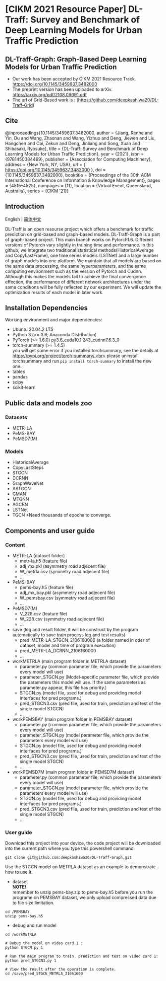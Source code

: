# [CIKM 2021 Resource Paper] DL-Traff: Survey and Benchmark of Deep Learning Models for Urban Traffic Prediction
## DL-Traff-Graph: Graph-Based Deep Learning Models for Urban Traffic Prediction

* Our work has been accepted by CIKM 2021 Resource Track. https://doi.org/10.1145/3459637.3482000
* The preprint version has been uploaded to arXiv. https://arxiv.org/pdf/2108.09091.pdf
* The url of Grid-Based work is : 
(https://github.com/deepkashiwa20/DL-Traff-Grid)

## Cite
@inproceedings{10.1145/3459637.3482000, author = {Jiang, Renhe and Yin, Du and Wang, Zhaonan and Wang, Yizhuo and Deng, Jiewen and Liu, Hangchen and Cai, Zekun and Deng, Jinliang and Song, Xuan and Shibasaki, Ryosuke}, title = {DL-Traff: Survey and Benchmark of Deep Learning Models for Urban Traffic Prediction}, year = {2021}, isbn = {9781450384469}, publisher = {Association for Computing Machinery}, address = {New York, NY, USA}, url = { https://doi.org/10.1145/3459637.3482000 }, doi = {10.1145/3459637.3482000}, booktitle = {Proceedings of the 30th ACM International Conference on Information & Knowledge Management}, pages = {4515–4525}, numpages = {11}, location = {Virtual Event, Queensland, Australia}, series = {CIKM '21}}

## Introduction
English | [简体中文](README_zh-CN.md)

DL-Traff is an open resourse project which offers a benchmark for traffic prediction on grid-based and graph-based models. DL-Traff-Graph is a part of graph-based project. This main branch works on Pytorch1.6. Different versions of Pytorch vary slightly in training time and performance. In this github, we integrate two traditional statistical methods(HistoricalAverage and CopyLastFrame), one time series models (LSTNet) and a large number of graph models into one platform. We maintain that all models are based on the same data processing, the same hyperparameters, and the same computing environment such as the version of Pytorch and Cudnn. Although this makes the models fail to achieve the final convergence effection, the performance of different network architectures under the same conditions will be fully reflected by our experiment. We will update the optimization results of each model in later work.

## Installation Dependencies
Working environment and major dependencies:
* Ubuntu 20.04.2 LTS
* Python 3 (>= 3.6; Anaconda Distribution)
* PyTorch (>= 1.6.0)  py3.6_cuda10.1.243_cudnn7.6.3_0
* torch-summary (>= 1.4.5) <br> you will get some error if you installed torchsummary, see the details at https://pypi.org/project/torch-summary/.<br> please uninstall torchsummary and run ```pip install torch-summary``` to install the new one.
* tables
* pandas
* scipy
* scikit-learn

## Public data and models zoo
### Datasets
* METR-LA
* PeMS-BAY
* PeMSD7(M)

### Models
* HistoricalAverage
* CopyLastSteps
* STGCN
* DCRNN
* GraphWaveNet
* ASTGCN
* GMAN
* MTGNN
* AGCRN
* LSTNet
* TGCN *Need thousands of epochs to converge.

## Components and user guide

### Content
* METR-LA  (dataset folder)
  * metr-la.h5  (feature file)
  * adj_mx.pkl  (asymmetry road adjecent file)
  * W_metrla.csv  (symmetry road adjecent file)
  * ...
* PeMS-BAY
  * pems-bay.h5   (feature file)
  * adj_mx_bay.pkl (asymmetry road adjecent file)
  * W_pemsbay.csv  (symmetry road adjecent file)
  * ...
* PeMSD7(M)
  * V_228.csv  (feature file)
  * W_228.csv  (symmetry road adjecent file)
  * ...
* save  (log and result folder, it will be construct by the program automatically to save train process log and test results)
  * pred_METR-LA_STGCN_2106160000  (a folder named in oder of dataset, model and time of program execution)    
  * pred_METR-LA_DCRNN_2106160000
  * ...
* workMETRLA  (main program folder in METRLA dataset)
  * parameter.py  (common parameter file, which provide the parameters every model will use)
  * parameter_STGCN.py  (Model-specific parameter file, which provide the parameters this model will use. If the same parameters as parameter.py appear, this file has priority.)
  * STGCN.py  (model file, used for debug and providing model interfaces for pred programs.)
  * pred_STGCN3.csv (pred file, used for train, prediction and test of the single model STGCN)
  * ...
* workPEMSBAY  (main program folder in PEMSBAY dataset)
  * parameter.py  (common parameter file, which provide the parameters every model will use)
  * parameter_STGCN.py  (model parameter file, which provide the parameters every model will use)
  * STGCN.py  (model file, used for debug and providing model interfaces for pred programs.)
  * pred_STGCN3.csv (pred file, used for train, prediction and test of the single model STGCN)
  * ...
* workPEMSD7M  (main program folder in PEMSD7M dataset)
  * parameter.py  (common parameter file, which provide the parameters every model will use)
  * parameter_STGCN.py  (model parameter file, which provide the parameters every model will use)
  * STGCN.py  (model file, used for debug and providing model interfaces for pred programs.)
  * pred_STGCN3.csv (pred file, used for train, prediction and test of the single model STGCN)
  * ...
### User guide
Download this project into your device, the code project will be downloaded into the current path where you type this powershell command:
```
git clone git@github.com:deepkashiwa20/DL-Traff-Graph.git
```

Use the STGCN model on METRLA dataset as an example to demonstrate how to use it. 
* dataset 
<br>**NOTE!** <br> remember to unzip pems-bay.zip to pems-bay.h5 before you run the programe on PEMSBAY dataset, we only upload compressed data due to file size limitation.
```
cd /PEMSBAY
unzip pems-bay.h5
```

* debug and run model
```
cd /workMETRLA

# Debug the model on video card 1 :
python STGCN.py 1

# Run the main program to train, prediction and test on video card 1:
python pred_STGCN3.py 1

# View the result after the operation is complete.
cd /save/pred_STGCN_METRLA_21061600

```



